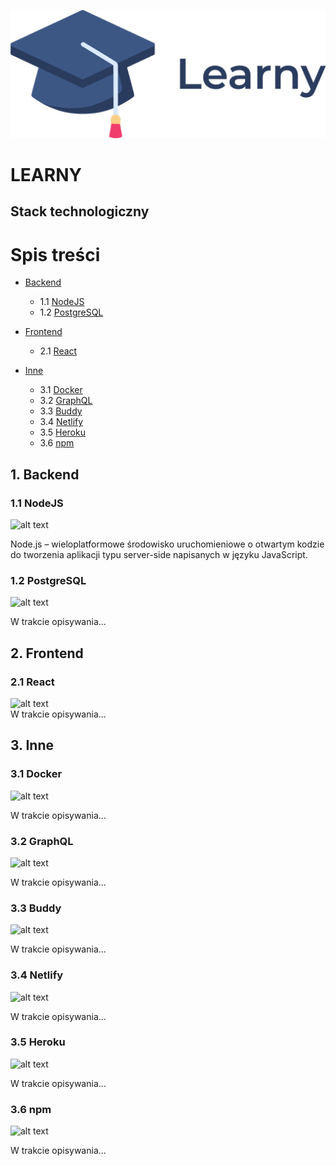 ![alt text]("../../../assets/logomin.png)

# LEARNY

## Stack technologiczny

Spis treści
=================
  * [Backend](#1-backend)
    * 1.1 [NodeJS](#11-nodejs)
    * 1.2 [PostgreSQL](#12-PostgreSQL)
    
 * [Frontend](#2-frontend)
    * 2.1 [React](#21-react)
  
* [Inne](#3-inne)
    * 3.1 [Docker](#31-docker)
    * 3.2 [GraphQL](#32-graphql)
    * 3.3 [Buddy](#33-buddy)
    * 3.4 [Netlify](#34-netlify)
    * 3.5 [Heroku](#35-heroku)
    * 3.6 [npm](#36-npm)


  
## 1. Backend
### 1.1 NodeJS
![alt text](https://static.antyweb.pl/wp-content/uploads/2018/05/31172710/nodejs-frameworks-1420x670.png)</br>

Node.js – wieloplatformowe środowisko uruchomieniowe o otwartym kodzie do tworzenia aplikacji typu server-side napisanych w języku JavaScript.

### 1.2 PostgreSQL
![alt text](https://dashboard.snapcraft.io/site_media/appmedia/2017/05/postgresql-icon-256x256.jpg.png)</br>

W trakcie opisywania...


## 2. Frontend
### 2.1 React
![alt text](https://jaki-jezyk-programowania.pl/img/react.png)</br>
W trakcie opisywania...


## 3. Inne
### 3.1 Docker
![alt text](https://d2eip9sf3oo6c2.cloudfront.net/tags/images/000/000/947/square_256/docker%282%29.png)</br>

W trakcie opisywania...

### 3.2 GraphQL
![alt text](https://fsgeek.pl/images/graphql-wstep/logo.jpeg)</br>

W trakcie opisywania...

### 3.3 Buddy
![alt text](https://typeofweb.com/wp-content/uploads/2019/10/logo-blue-300x133.png)</br>

W trakcie opisywania...

### 3.4 Netlify
![alt text](https://miro.medium.com/fit/c/256/256/0*BRl-uL7N9LF-1hiD.png)</br>

W trakcie opisywania...

### 3.5 Heroku
![alt text](https://miro.medium.com/max/512/0*1JWDyDwHG_mSRZl_.png)</br>

W trakcie opisywania...

### 3.6 npm
![alt text](https://www.idaszak.com/assets/img/npm.png)</br>

W trakcie opisywania...